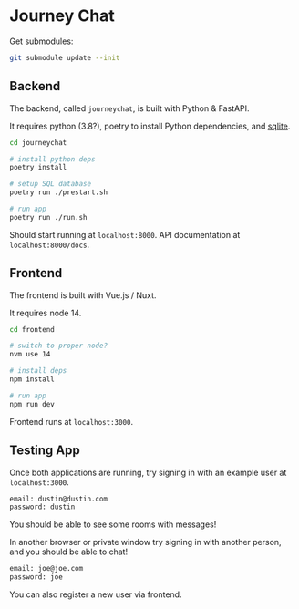 # Journey Chat

Get submodules:

```sh
git submodule update --init
```

## Backend

The backend, called `journeychat`, is built with Python & FastAPI.

It requires python (3.8?), poetry to install Python dependencies, and [sqlite](https://sqlite.org/index.html).

```sh
cd journeychat

# install python deps
poetry install

# setup SQL database
poetry run ./prestart.sh

# run app
poetry run ./run.sh
```

Should start running at `localhost:8000`. API documentation at `localhost:8000/docs`.

## Frontend

The frontend is built with Vue.js / Nuxt.

It requires node 14.

```sh
cd frontend

# switch to proper node?
nvm use 14

# install deps
npm install

# run app
npm run dev
```

Frontend runs at `localhost:3000`.

## Testing App

Once both applications are running, try signing in with an example user at `localhost:3000`.

```sh
email: dustin@dustin.com
password: dustin
```

You should be able to see some rooms with messages!

In another browser or private window try signing in with another person, and you should be able to chat!

```sh
email: joe@joe.com
password: joe
```

You can also register a new user via frontend.
